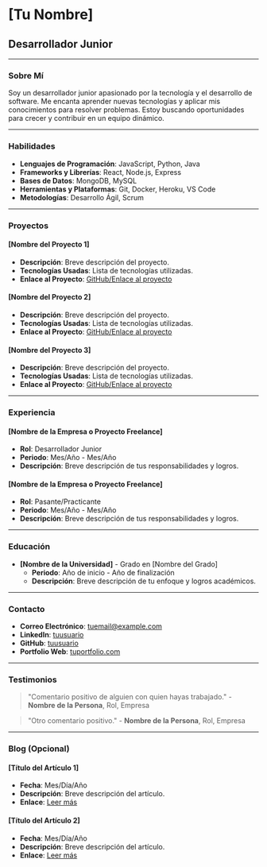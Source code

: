 # [Tu Nombre]

## Desarrollador Junior

---

### Sobre Mí

Soy un desarrollador junior apasionado por la tecnología y el desarrollo de software. Me encanta aprender nuevas tecnologías y aplicar mis conocimientos para resolver problemas. Estoy buscando oportunidades para crecer y contribuir en un equipo dinámico.

---

### Habilidades

- **Lenguajes de Programación**: JavaScript, Python, Java
- **Frameworks y Librerías**: React, Node.js, Express
- **Bases de Datos**: MongoDB, MySQL
- **Herramientas y Plataformas**: Git, Docker, Heroku, VS Code
- **Metodologías**: Desarrollo Ágil, Scrum

---

### Proyectos

#### [Nombre del Proyecto 1]
- **Descripción**: Breve descripción del proyecto.
- **Tecnologías Usadas**: Lista de tecnologías utilizadas.
- **Enlace al Proyecto**: [GitHub/Enlace al proyecto](https://github.com/tuusuario/proyecto1)

#### [Nombre del Proyecto 2]
- **Descripción**: Breve descripción del proyecto.
- **Tecnologías Usadas**: Lista de tecnologías utilizadas.
- **Enlace al Proyecto**: [GitHub/Enlace al proyecto](https://github.com/tuusuario/proyecto2)

#### [Nombre del Proyecto 3]
- **Descripción**: Breve descripción del proyecto.
- **Tecnologías Usadas**: Lista de tecnologías utilizadas.
- **Enlace al Proyecto**: [GitHub/Enlace al proyecto](https://github.com/tuusuario/proyecto3)

---

### Experiencia

#### [Nombre de la Empresa o Proyecto Freelance]
- **Rol**: Desarrollador Junior
- **Periodo**: Mes/Año - Mes/Año
- **Descripción**: Breve descripción de tus responsabilidades y logros.

#### [Nombre de la Empresa o Proyecto Freelance]
- **Rol**: Pasante/Practicante
- **Periodo**: Mes/Año - Mes/Año
- **Descripción**: Breve descripción de tus responsabilidades y logros.

---

### Educación

- **[Nombre de la Universidad]** - Grado en [Nombre del Grado]
  - **Periodo**: Año de inicio - Año de finalización
  - **Descripción**: Breve descripción de tu enfoque y logros académicos.

---

### Contacto

- **Correo Electrónico**: [tuemail@example.com](mailto:tuemail@example.com)
- **LinkedIn**: [tuusuario](https://linkedin.com/in/tuusuario)
- **GitHub**: [tuusuario](https://github.com/tuusuario)
- **Portfolio Web**: [tuportfolio.com](https://tuportfolio.com)

---

### Testimonios

> "Comentario positivo de alguien con quien hayas trabajado." - **Nombre de la Persona**, Rol, Empresa

> "Otro comentario positivo." - **Nombre de la Persona**, Rol, Empresa

---

### Blog (Opcional)

#### [Título del Artículo 1]
- **Fecha**: Mes/Día/Año
- **Descripción**: Breve descripción del artículo.
- **Enlace**: [Leer más](https://tublog.com/articulo1)

#### [Título del Artículo 2]
- **Fecha**: Mes/Día/Año
- **Descripción**: Breve descripción del artículo.
- **Enlace**: [Leer más](https://tublog.com/articulo2)
